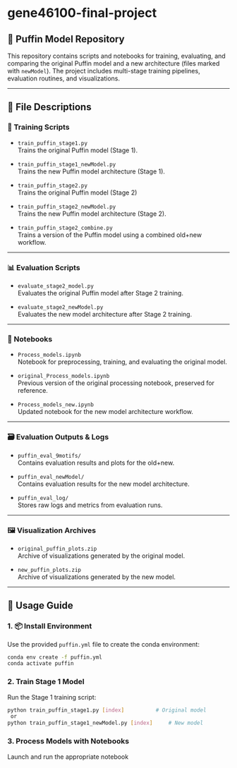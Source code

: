# gene46100-final-project

## 🧬 Puffin Model Repository

This repository contains scripts and notebooks for training, evaluating, and comparing the original Puffin model and a new architecture (files marked with `newModel`). The project includes multi-stage training pipelines, evaluation routines, and visualizations.

---

## 📁 File Descriptions

### 🔧 Training Scripts

- `train_puffin_stage1.py`  
  Trains the original Puffin model (Stage 1).

- `train_puffin_stage1_newModel.py`  
  Trains the new Puffin model architecture (Stage 1).

- `train_puffin_stage2.py`  
  Trains the original Puffin model (Stage 2)

- `train_puffin_stage2_newModel.py`  
  Trains the new Puffin model architecture (Stage 2).

- `train_puffin_stage2_combine.py`  
  Trains a version of the Puffin model using a combined old+new workflow.

---

### 📊 Evaluation Scripts

- `evaluate_stage2_model.py`  
  Evaluates the original Puffin model after Stage 2 training.

- `evaluate_stage2_newModel.py`  
  Evaluates the new model architecture after Stage 2 training.

---

### 📓 Notebooks

- `Process_models.ipynb`  
  Notebook for preprocessing, training, and evaluating the original model.

- `original_Process_models.ipynb`  
  Previous version of the original processing notebook, preserved for reference.

- `Process_models_new.ipynb`  
  Updated notebook for the new model architecture workflow.

---

### 🗃️ Evaluation Outputs & Logs

- `puffin_eval_9motifs/`  
  Contains evaluation results and plots for the old+new.

- `puffin_eval_newModel/`  
  Contains evaluation results for the new model architecture.

- `puffin_eval_log/`  
  Stores raw logs and metrics from evaluation runs.

---

### 🖼️ Visualization Archives

- `original_puffin_plots.zip`  
  Archive of visualizations generated by the original model.

- `new_puffin_plots.zip`  
  Archive of visualizations generated by the new model.

---

## 🚀 Usage Guide

### 1. 📦 Install Environment

Use the provided `puffin.yml` file to create the conda environment:

```bash
conda env create -f puffin.yml
conda activate puffin
```

### 2. Train Stage 1 Model
Run the Stage 1 training script:
```bash
python train_puffin_stage1.py [index]          # Original model
 or
python train_puffin_stage1_newModel.py [index]     # New model
```
### 3. Process Models with Notebooks
Launch and run the appropriate notebook


